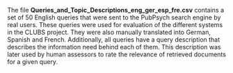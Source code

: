 The file __Queries_and_Topic_Descriptions_eng_ger_esp_fre.csv__ contains a set of 50 English queries that were sent to the PubPsych search engine by real users. These queries were used for evaluation of the different systems in the CLUBS project. They were also manually translated into German, Spanish and French. Additionally, all queries have a query description that describes the information need behind each of them. This description was later used by human assessors to rate the relevance of retrieved documents for a given query.
